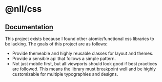 # @nll/css

## [Documentation](https://css.null.pub)

This project exists because I found other atomic/functional css libraries to be lacking. The goals of this project are as follows:

- Provide themeable and highly reusable classes for layout and themes.
- Provide a sensible api that follows a simple pattern.
- Not just mobile first, but all viewports should look good if best practices are followed. This means the library must breakpoint well and be highly customizable for multiple typographies and designs.
